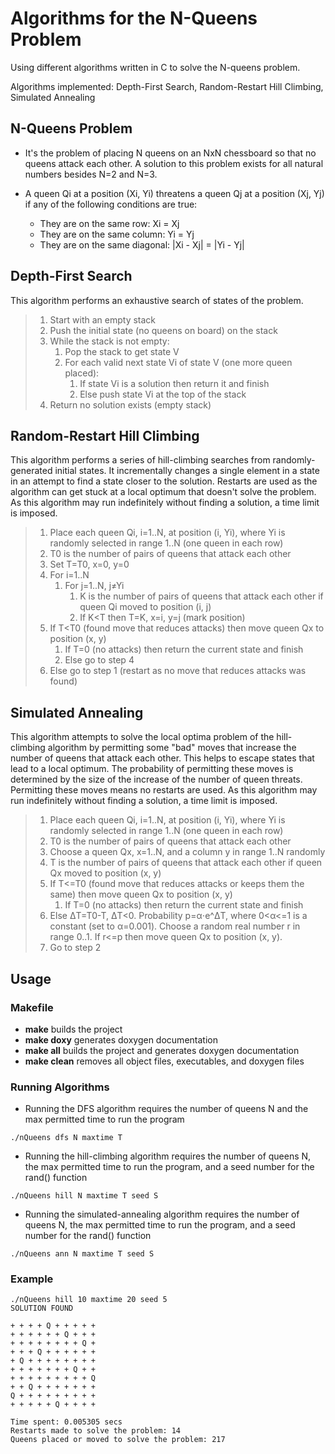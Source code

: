 # Algorithms for the N-Queens Problem
Using different algorithms written in C to solve the N-queens problem.

Algorithms implemented: Depth-First Search, Random-Restart Hill Climbing, Simulated Annealing

## N-Queens Problem
* It's the problem of placing N queens on an NxN chessboard so that no queens attack each other. A solution to this problem exists for all natural numbers besides N=2 and N=3. 

* A queen Qi at a position (Xi, Yi) threatens a queen Qj at a position (Xj, Yj) if any of the following conditions are true:
  * They are on the same row: Xi = Xj
  * They are on the same column: Yi = Yj
  * They are on the same diagonal: |Xi - Xj| = |Yi - Yj|

## Depth-First Search

This algorithm performs an exhaustive search of states of the problem.

> 1. Start with an empty stack
> 1. Push the initial state (no queens on board) on the stack
> 1. While the stack is not empty:
>     1. Pop the stack to get state V
>     1. For each valid next state Vi of state V (one more queen placed):
>         1. If state Vi is a solution then return it and finish
>         1. Else push state Vi at the top of the stack
> 1. Return no solution exists (empty stack)

## Random-Restart Hill Climbing
This algorithm performs a series of hill-climbing searches from randomly-generated initial states. It incrementally changes a single element in a state in an attempt to find a state closer to the solution. Restarts are used as the algorithm can get stuck at a local optimum that doesn't solve the problem. As this algorithm may run indefinitely without finding a solution, a time limit is imposed.

> 1. Place each queen Qi, i=1..N, at position (i, Yi), where Yi is randomly selected in range 1..N (one queen in each row)
> 1. T0 is the number of pairs of queens that attack each other
> 1. Set T=T0, x=0, y=0
> 1. For i=1..N
>     1. For j=1..N, j≠Yi
>         1. K is the number of pairs of queens that attack each other if queen Qi moved to position (i, j)
>         1. If K<T then T=K, x=i, y=j (mark position)
> 1. If T<T0 (found move that reduces attacks) then move queen Qx to position (x, y)
>     1. If T=0 (no attacks) then return the current state and finish
>     1. Else go to step 4
> 1. Else go to step 1 (restart as no move that reduces attacks was found)

## Simulated Annealing
This algorithm attempts to solve the local optima problem of the hill-climbing algorithm by permitting some "bad" moves that increase the number of queens that attack each other. This helps to escape states that lead to a local optimum. The probability of permitting these moves is determined by the size of the increase of the number of queen threats. Permitting these moves means no restarts are used. As this algorithm may run indefinitely without finding a solution, a time limit is imposed.

> 1. Place each queen Qi, i=1..N, at position (i, Yi), where Yi is randomly selected in range 1..N (one queen in each row)
> 1. T0 is the number of pairs of queens that attack each other
> 1. Choose a queen Qx, x=1..N, and a column y in range 1..N randomly
> 1. T is the number of pairs of queens that attack each other if queen Qx moved to position (x, y)
> 1. If T<=T0 (found move that reduces attacks or keeps them the same) then move queen Qx to position (x, y)
>     1. If T=0 (no attacks) then return the current state and finish
> 1. Else ΔT=T0-T, ΔT<0. Probability p=α⋅e^ΔT, where 0<α<=1 is a constant (set to α=0.001). Choose a random real number r in range 0..1. If r<=p then move queen Qx to position (x, y).
> 1. Go to step 2

## Usage
### Makefile
* **make** builds the project
* **make doxy** generates doxygen documentation
* **make all** builds the project and generates doxygen documentation
* **make clean** removes all object files, executables, and doxygen files

### Running Algorithms
* Running the DFS algorithm requires the number of queens N and the max permitted time to run the program
~~~
./nQueens dfs N maxtime T
~~~

* Running the hill-climbing algorithm requires the number of queens N, the max permitted time to run the program, and a seed number for the rand() function
~~~
./nQueens hill N maxtime T seed S
~~~

* Running the simulated-annealing algorithm requires the number of queens N, the max permitted time to run the program, and a seed number for the rand() function
~~~
./nQueens ann N maxtime T seed S
~~~

### Example
~~~
./nQueens hill 10 maxtime 20 seed 5
SOLUTION FOUND

+ + + + Q + + + + + 
+ + + + + + Q + + + 
+ + + + + + + + Q + 
+ + + Q + + + + + + 
+ Q + + + + + + + + 
+ + + + + + + Q + + 
+ + + + + + + + + Q 
+ + Q + + + + + + + 
Q + + + + + + + + + 
+ + + + + Q + + + + 

Time spent: 0.005305 secs
Restarts made to solve the problem: 14
Queens placed or moved to solve the problem: 217
~~~
